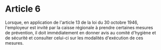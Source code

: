 # Article 6

Lorsque, en application de l'article 13 de la loi du 30 octobre 1946, l'employeur est invité par la caisse régionale à prendre certaines mesures de prévention, il doit immédiatement en donner avis au comité d'hygiène et de sécurité et consulter celui-ci sur les modalités d'exécution de ces mesures.
